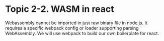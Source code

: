 # Topic 2-2. WASM in react

Webassembly cannot be imported in just raw binary file in node.js. It requires a specific webpack config or loader supporting parsing WebAssembly. We will use webpack to build our own boilerplate for react.